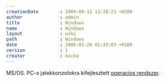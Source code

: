 ```yaml
---
creationDate        : 2004-08-12 13:38:21 +0200 
author              : admin 
title               : Windows 
name                : Windows 
layout              : wiki 
path                : Windows 
date                : 2006-03-26 01:43:03 +0100 
version             : 1 
creator             : kocka 
---
```

MS/OS.
PC-s jatekkonzolokra kifejlesztett [operacios rendszer](Operacios%20rendszer.html).
